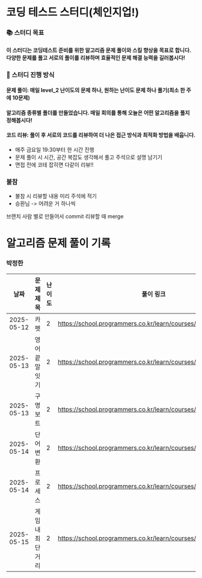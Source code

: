 # 코딩 테스드 스터디(체인지업!)

### 📚 스터디 목표
#### 이 스터디는 코딩테스트 준비를 위한 알고리즘 문제 풀이와 스킬 향상을 목표로 합니다. 다양한 문제를 풀고 서로의 풀이를 리뷰하며 효율적인 문제 해결 능력을 길러봅시다!

### 🚀 스터디 진행 방식
#### 문제 풀이: 매일 level_2 난이도의 문제 하나, 원하는 난이도 문제 하나 풀기(최소 한 주에 10문제)
#### 알고리즘 종류별 폴더를 만들었습니다. 매일 회의를 통해 오늘은 어떤 알고리즘을 풀지 정해봅시다!

#### 코드 리뷰: 풀이 후 서로의 코드를 리뷰하여 더 나은 접근 방식과 최적화 방법을 배웁니다.
- 매주 금요일 19:30부터 한 시간 진행
- 문제 풀이 시 시간, 공간 복잡도 생각해서 풀고 주석으로 설명 남기기
- 면접 전에 코테 잡히면 다같이 리뷰!!
  
### 불참
- 불참 시 리뷰할 내용 미리 주석에 적기
- 승환님 -> 어려운 거 하나씩


브랜치 사람 별로 만들어서 commit
리뷰할 때 merge

# 알고리즘 문제 풀이 기록
### 박정한
| 날짜       | 문제 제목                  | 난이도   | 풀이 링크                              | 비고        |
|------------|----------------------------|----------|----------------------------------------|------------|
| 2025-05-12 | 카펫                        | 2     | https://school.programmers.co.kr/learn/courses/30/lessons/42842 | 완전탐색  | 
| 2025-05-13 | 영어 끝말잇기                | 2     | https://school.programmers.co.kr/learn/courses/30/lessons/12981 | 완전탐색  |
| 2025-05-13 | 구명보트                     | 2     | https://school.programmers.co.kr/learn/courses/30/lessons/42885 | 탐욕법    |
| 2025-05-14 | 단어변환                     | 2     | https://school.programmers.co.kr/learn/courses/30/lessons/43163 | BFS       |
| 2025-05-14 | 프로세스                     | 2     | https://school.programmers.co.kr/learn/courses/30/lessons/42587 | 우선순위큐 |
| 2025-05-15 | 게임 내 최단거리              | 2     | https://school.programmers.co.kr/learn/courses/30/lessons/1844  | BFS      |
